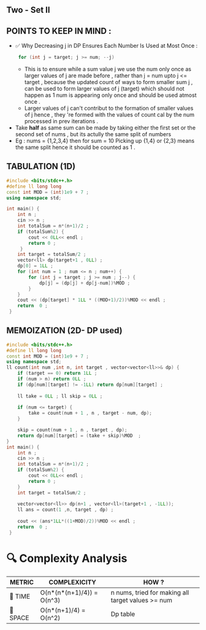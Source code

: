 ## Two - Set II
## POINTS TO KEEP IN MIND :
- ✅ Why Decreasing j in DP Ensures Each Number Is Used at Most Once :
   ```cpp
    for (int j = target; j >= num; --j)
   ```
    - This is to ensure while a sum value j we use the num only once as larger values of j are made before , rather than j = num upto j <= target , because the updated count of ways to form smaller sum j , can be used to form larger values of j (target) which should not happen as 1 num is appearing only once and should be used atmost once .
    - Larger values of j can't contribut to the formation of smaller values of j hence , they 're formed with the values of count cal by the num processed in prev iterations .
- Take **half** as same sum can be made by taking either the first set or the second set of nums , but its actully the same split of numbers
- Eg : nums = {1,2,3,4} then for sum = 10  Picking up {1,4} or {2,3} means the same split hence it should be counted as 1 .
## TABULATION (1D)
```cpp
#include <bits/stdc++.h>
#define ll long long
const int MOD = (int)1e9 + 7 ;
using namespace std;

int main() {
    int n ;
    cin >> n ;
    int totalSum = n*(n+1)/2 ;
    if (totalSum%2) {
        cout << 0LL<< endl ;
        return 0 ;
     }
    int target = totalSum/2 ;
    vector<ll> dp(target+1 , 0LL) ;
    dp[0] = 1LL ;
    for (int num = 1 ; num <= n ; num++) {
        for (int j = target ; j >= num ; j--) {
            dp[j] = (dp[j] + dp[j-num])%MOD ;
        }
    }
    cout << (dp[target] * 1LL * ((MOD+1)/2))%MOD << endl ;
    return  0 ;
 }

```

## MEMOIZATION (2D- DP used)
```cpp
#include <bits/stdc++.h>
#define ll long long
const int MOD = (int)1e9 + 7 ;
using namespace std;
ll count(int num ,int n, int target , vector<vector<ll>>& dp) {
    if (target == 0) return 1LL ;
    if (num > n) return 0LL ;
    if (dp[num][target] != -1LL) return dp[num][target] ;
    
    ll take = 0LL ; ll skip = 0LL ;
    
    if (num <= target) {
        take = count(num + 1 , n , target - num, dp);
    }

    skip = count(num + 1 , n , target , dp);
    return dp[num][target] = (take + skip)%MOD  ;
}
int main() {
    int n ;
    cin >> n ;
    int totalSum = n*(n+1)/2 ;
    if (totalSum%2) {
        cout << 0LL<< endl ;
        return 0 ;
    }
    int target = totalSum/2 ;
    
    vector<vector<ll>> dp(n+1 , vector<ll>(target+1 , -1LL));
    ll ans = count(1 ,n, target , dp) ;
    
    cout << (ans*1LL*((1+MOD)/2))%MOD << endl ;
    return  0 ;
 }
```

# 🔍 Complexity Analysis

| METRIC   | COMPLEXICITY  |    HOW ? |
|-----------|-------------|------------|
| 🧭 TIME  | O(n*(n*(n+1)/4)) = O(n^3)     | n nums, tried for making all target values >= num   |
| 🧠 SPACE |    O(n*(n+1)/4) = O(n^2)        |   Dp table         |
